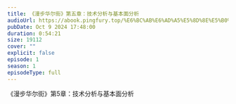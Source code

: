```yaml
---
title: 《漫步华尔街》第五章：技术分析与基本面分析
audioUrl: https://abook.pingfury.top/%E6%BC%AB%E6%AD%A5%E5%8D%8E%E5%B0%94%E8%A1%97-05-tmpi1iv536s.mp3
pubDate: Oct 9 2024 17:48:00
duration: 0:54:21
size: 19112
cover: ""
explicit: false
episode: 1
season: 1
episodeType: full
---
```

《漫步华尔街》第5章：技术分析与基本面分析
